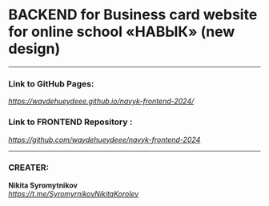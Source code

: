# BACKEND for Business card website for online school «‎НАВЫК»‎ (new design)

___

### Link to GitHub Pages:

*https://waydehueydeee.github.io/navyk-frontend-2024/*

### Link to FRONTEND Repository :

*https://github.com/waydehueydeee/navyk-frontend-2024*

___

### CREATER:
**Nikita Syromytnikov**  
*https://t.me/SyromyrnikovNikitaKorolev*
